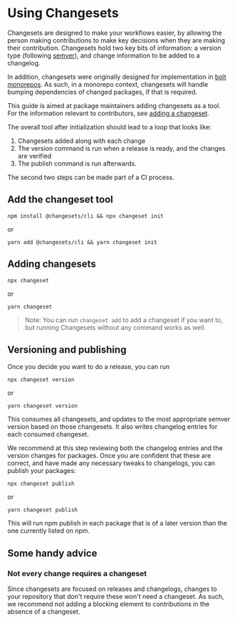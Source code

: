 # Using Changesets

Changesets are designed to make your workflows easier, by allowing the person making contributions to make key decisions when they are making their contribution. Changesets hold two key bits of information: a version type (following [semver](https://semver.org/)), and change information to be added to a changelog.

In addition, changesets were originally designed for implementation in [bolt monorepos](https://github.com/boltpkg/bolt). As such, in a monorepo context, changesets will handle bumping dependencies of changed packages, if that is required.

This guide is aimed at package maintainers adding changesets as a tool. For the information relevant to contributors, see [adding a changeset](./adding-a-changeset.md).

The overall tool after initialization should lead to a loop that looks like:

1. Changesets added along with each change
2. The version command is run when a release is ready, and the changes are verified
3. The publish command is run afterwards.

The second two steps can be made part of a CI process.

## Add the changeset tool

```shell
npm install @changesets/cli && npx changeset init
```

or

```shell
yarn add @changesets/cli && yarn changeset init
```

## Adding changesets

```shell
npx changeset
```

or

```shell
yarn changeset
```

> Note: You can run `changeset add` to add a changeset if you want to, but running Changesets without any command works as well.

## Versioning and publishing

Once you decide you want to do a release, you can run

```shell
npx changeset version
```

or

```shell
yarn changeset version
```

This consumes all changesets, and updates to the most appropriate semver version based on those changesets. It also writes changelog entries for each consumed changeset.

We recommend at this step reviewing both the changelog entries and the version changes for packages. Once you are confident that these are correct, and have made any necessary tweaks to changelogs, you can publish your packages:

```shell
npx changeset publish
```

or

```shell
yarn changeset publish
```

This will run npm publish in each package that is of a later version than the one currently listed on npm.

## Some handy advice

### Not every change requires a changeset

Since changesets are focused on releases and changelogs, changes to your repository that don't require these won't need a changeset. As such, we recommend not adding a blocking element to contributions in the absence of a changeset.
